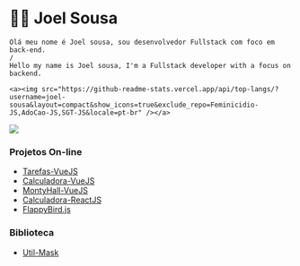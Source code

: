 # :man_technologist: Joel Sousa


<!-- 
[![Linkedin Badge](https://img.shields.io/badge/-LinkedIn-blue?style=flat&logo=Linkedin&logoColor=white&link=https://www.linkedin.com/in/luiz-carlos-abbott-galvão-neto-21a93b148/)](https://www.linkedin.com/in/wender-g-a95847ba/)
[![Facebook Badge](https://img.shields.io/badge/-Facebook-0078D4?style=flat&logo=facebook&logoColor=white&link=https://www.facebook.com/wender.galan)](https://www.facebook.com/wender.galan)
[![Instagram Badge](https://img.shields.io/badge/-Instagram-E4405F?style=flat&logo=instagram&logoColor=white&link=https://www.instagram.com/wendergalan/)](https://www.instagram.com/wendergalan/)
[![Whatsapp Badge](https://img.shields.io/badge/-Whatsapp-4CA143?style=flat&labelColor=4CA143&logo=whatsapp&logoColor=white&link=https://api.whatsapp.com/send?phone=5567981121278&text=Ol%C3%A1%20Wender,%20peguei%20seu%20n%C3%BAmero%20no%20github!)](https://api.whatsapp.com/send?phone=5567981121278&text=Ol%C3%A1%20Wender,%20peguei%20seu%20n%C3%BAmero%20no%20github!)
[![Telegram Badge](https://img.shields.io/badge/-Telegram-1ca0f1?style=flat&labelColor=1ca0f1&logo=telegram&logoColor=white&link=https://t.me/wendergalan)](https://t.me/wendergalan)
[![Gmail Badge](https://img.shields.io/badge/-Gmail-c14438?style=flat&logo=Gmail&logoColor=white&link=mailto:wendergalam@gmail.com)](mailto:wendergalam@gmail.com)
[![Hotmail Badge](https://img.shields.io/badge/-Hotmail-0078D4?style=flat&logo=microsoft-outlook&logoColor=white&link=mailto:wendergalan2014@hotmail.com)](mailto:wendergalan2014@hotmail.com)
-->
    Olá meu nome é Joel sousa, sou desenvolvedor Fullstack com foco em back-end.
    /
    Hello my name is Joel sousa, I'm a Fullstack developer with a focus on backend.

<p align="center"> 
    
    <a><img src="https://github-readme-stats.vercel.app/api/top-langs/?username=joel-sousa&layout=compact&show_icons=true&exclude_repo=Feminicidio-JS,AdoCao-JS,SGT-JS&locale=pt-br" /></a>
 <a><img src="https://github-readme-stats.vercel.app/api?username=joel-sousa&hide=contribs&locale=pt-br&show_icons=true&rank_icon=github" /></a>
</p>

<h3>Projetos On-line</h3>
<ul>
    <li><a href="https://tarefas-with-vuejs.netlify.app" target="_blank">Tarefas-VueJS</a></li>
    <li><a href="https://calculadora-with-vuejs.netlify.app" target="_blank">Calculadora-VueJS</a></li>
    <li><a href="https://montyhall-with-vuejs.netlify.app" target="_blank">MontyHall-VueJS</a></li>
    <li><a href="https://calculadora-with-reactjs.netlify.app" target="_blank">Calculadora-ReactJS</a></li>
    <li><a href="https://flappybird-with-js.netlify.app" target="_blank">FlappyBird.js</a></li>
</ul>

<h3>Biblioteca</h3>
<ul>
    <li><a href="https://www.npmjs.com/package/util-mask" target="_blank">Util-Mask</a></li>
</ul>



